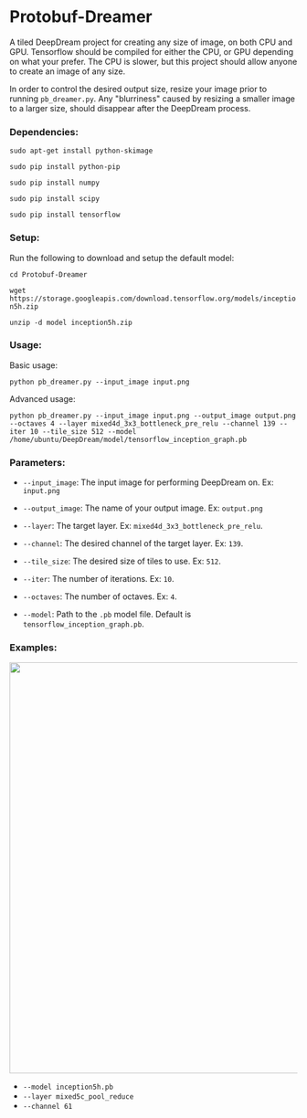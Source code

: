 # Protobuf-Dreamer
A tiled DeepDream project for creating any size of image, on both CPU and GPU. Tensorflow should be compiled for either the CPU, or GPU depending on what your prefer. The CPU is slower, but this project should allow anyone to create an image of any size. 

In order to control the desired output size, resize your image prior to running `pb_dreamer.py`. Any "blurriness" caused by resizing a smaller image to a larger size, should disappear after the DeepDream process. 


### Dependencies: 

`sudo apt-get install python-skimage`

`sudo pip install python-pip`

`sudo pip install numpy`

`sudo pip install scipy`

`sudo pip install tensorflow`

### Setup:

Run the following to download and setup the default model:

`cd Protobuf-Dreamer` 

`wget https://storage.googleapis.com/download.tensorflow.org/models/inception5h.zip`

`unzip -d model inception5h.zip`

### Usage: 

Basic usage: 

```
python pb_dreamer.py --input_image input.png
```

Advanced usage: 

```
python pb_dreamer.py --input_image input.png --output_image output.png --octaves 4 --layer mixed4d_3x3_bottleneck_pre_relu --channel 139 --iter 10 --tile_size 512 --model /home/ubuntu/DeepDream/model/tensorflow_inception_graph.pb
```

### Parameters: 

* `--input_image`: The input image for performing DeepDream on. Ex: `input.png`

* `--output_image`: The name of your output image. Ex: `output.png`

* `--layer`: The target layer. Ex: `mixed4d_3x3_bottleneck_pre_relu`.

* `--channel`: The desired channel of the target layer. Ex: `139`.

* `--tile_size`: The desired size of tiles to use. Ex: `512`.

* `--iter`: The number of iterations. Ex: `10`.

* `--octaves`: The number of octaves. Ex: `4`.

* `--model`: Path to the `.pb` model file. Default is `tensorflow_inception_graph.pb`.


### Examples:




<img src="https://raw.githubusercontent.com/ProGamerGov/Protobuf-Dreamer/master/examples/inception5h/mixed5c_pool_reduce_61.jpg" width="720" height="720">

* `--model inception5h.pb`
* `--layer mixed5c_pool_reduce` 
* `--channel 61`


